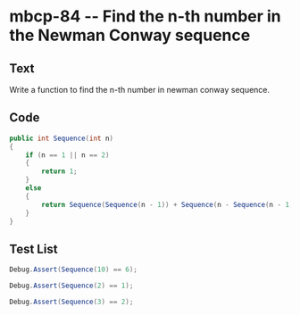 # mbcp-84 -- Find the n-th number in the Newman Conway sequence

## Text

Write a function to find the n-th number in newman conway sequence.

## Code

```csharp
public int Sequence(int n) 
{ 
    if (n == 1 || n == 2) 
    {
        return 1; 
    } 
    else 
    {
        return Sequence(Sequence(n - 1)) + Sequence(n - Sequence(n - 1)); 
    } 
}
```

## Test List

```csharp
Debug.Assert(Sequence(10) == 6);
```

```csharp
Debug.Assert(Sequence(2) == 1);
```

```csharp
Debug.Assert(Sequence(3) == 2);
```
